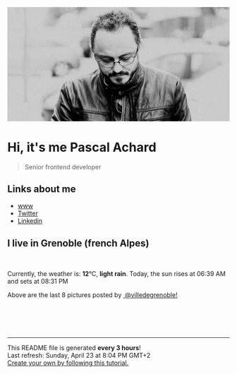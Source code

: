 ![Pascal Achard](./images/photo-pascal-achard.jpg)
# Hi, it's me Pascal Achard
> Senior frontend developer

## Links about me
- [www](https://www.pascal-achard.com)
- [Twitter](https://twitter.com/botmaster)
- [Linkedin](http://www.linkedin.com/in/pascal-achard)


## I live in Grenoble (french Alpes)
<img src="https://openweathermap.org/img/wn/10d@2x.png" alt="">

Currently, the weather is: **12**°C, **light rain**.
Today, the sun rises at 06:39 AM and sets at 08:31 PM

Above are the last 8 pictures posted by <a href="https://www.instagram.com/villedegrenoble/" target="_blank"><img alt="" src="https://upload.wikimedia.org/wikipedia/commons/thumb/e/e7/Instagram_logo_2016.svg/1024px-Instagram_logo_2016.svg.png" width="20"/> @villedegrenoble!</a>

<p style="display: flex; flex-wrap: wrap; gap: 20px;">
        <img src="https://cdn1.picuki.com/hosted-by-instagram/q/0exhNuNYnjBcaS3SYdxKjf8F2vJ1Wg9SZ60STLepjSVmIR1vLHOapZA0mpCl6yRxIwVgFDeSYzxk5ogoUlxZDj1yNUPbQLCNRTtT6KSQVuzN1TVg9JNkkr41K3wWbHem98QkUwmYdSgIGaYDG7uo+qhT5aGuO1lQpTb9d7JGmC4E5ZObS6olhMF4pJ2Jg3Tt%7C%7C9kiJzJE5m4vMAQrptqO52hEX%7C%7CD+O8BnsaBwVLYBxMQK5qnRlSaHEmw+Jj8uRHagtIj+kOYA2CfXYBIS+lCgZaIaDnRHgwOWoE93t4gj1aSNBdxuiekZkIH2bSAEXG428Fk71pu1ynOdV0Gv%7C%7CE9m2lfjm4vgQvY%7C%7C86L%7C%7CBOGQW8G%7C%7C%7C%7CGz4d779NrlVW2shNtj%7C%7CZ1HqBObkU88fmY4SSqwajg7soF77S7734wB4AGgShTDaXpA=.jpeg" alt="" width="200"/>
        <img src="https://cdn1.picuki.com/hosted-by-instagram/q/0exhNuNYnjBcaS3SYdxKjf8F2vJ1WgxSZ60STLepjSVmIR1vLHOapZA0mpCl6yRxIwVgFDeSYzxk5osoVltQCj15PUbfS7KJSjxX56mYV+uqvDJn9pdmlLkwLnMbZnKr8MApUmWpNWwSDv5PHL%7C%7Clo7gV+fPwbCgDojCMMrBByQlWotfpUrJy9ZRxt52U1h+189JldHt1%7C%7CGgeLF11sd7VpC4PUuC9Mcpz8ewmCLQIhM4L+PvvnDe5HCMpdGM4KD6chYjAi7NS1XuuSzs7xG6vRPQxIlROu0eLowY46q0Wt42Ebb9En%7C%7Cs8vP32Y1dWXDx8hjVPsbX7lCDPNTfkigVdyz2DkoyQdN00t6z8CtGVU9DdxgbqP6nILoRhDV9CNfCARgz2MaCbJOJzoKxcLdV59lCitgm4KeagiDIkUhFsxQuFD61jSvnAnKmgoyXS.jpeg" alt="" width="200"/>
        <img src="https://cdn1.picuki.com/hosted-by-instagram/q/0exhNuNYnjBcaS3SYdxKjf8F2vJ1Wg9SZ60STLepjSVmIR1vLHOapZA0mpCl6yRxIwVgFDeSYzxk5YMvUV1XCj18PUzcQLKARDpQ7q+aVuarvDxi9p9ikL4xLHIbZXCr%7C%7CsJDCnicKyVHDe0AUq%7C%7Cm6vZNuKyBOTUAyXCUMLQKnmICjtCsCOwlktcf7KG4iF+4+Ic+KilP%7C%7CH9sJ00v9pCI5DkOUv3+Idp1orN2S%7C%7CkPhcpD1OHtpCa5BTB7Kj84KD6chYTJnLMKug7RfgwTyWCdSIgDd3MNtW2a8RM1v9EPp7TzN916+N8ZkIGRT2UFAjsm8lJhmMntxxzsbkOF73lE0Hee9qaiIfYplZPAMt61WYn42hnsfoP4HYp7CiI1AdHkZWnrEMexQcdcy90bSKBo9Q3jtjmzd4%7C%7Cn1RcsXDNO0maJ.jpeg" alt="" width="200"/>
        <img src="https://cdn1.picuki.com/hosted-by-instagram/q/0exhNuNYnjBcaS3SYdxKjf8F2vJ1WgxSZ60STLepjSVmIR1vLHOapZA0mpCl6yRxIwVgFDeSYzxj4oMjU1lXDz19OkfYSbyPRTpX6q+dVOfN0DFl8ZNhkb0xLH0fYH+v8cQuUQmYdSgIGaYDG7uo%7C%7CesJ+fjrcjcFrjOMNbRKmDdttdCwFahlza4lsfe4kx2xu5xncG114WNxahlw5OLUqQUCSKnjMcF6saR5UvoPjsBRpr6gmCG2GGM5b295BTGS9IjOkqg8iyDXdzQspjD3E+8EIU8hjl246iQ96pQ4sdaqbINc+MZgsqj%7C%7CHTNBWmhm+jVBocW+xzTsSUGI%7C%7CgVRwGKOlf7kNPEu+8WgGtKbdM%7C%7CFwXj%7C%7CaZL8RrAfdFcbVqiBB26NM+%7C%7CnLJxLvppmTvJN8wajxg+YWOfx5QQ3CzAX1WDfVbQlFqXb+6GnzWTZhmDWpgNqws4=.jpeg" alt="" width="200"/>
        <img src="https://cdn1.picuki.com/hosted-by-instagram/q/0exhNuNYnjBcaS3SYdxKjf8F2vJ1WgxSZ60STLepjSVmIR1vLHOapZA0mpCj4yRwKwVlASuRYzxk5Y4pWF5WDz1%7C%7COUPaSLGKSTxW5q+eXenN0jFm8ZZmlbgwKnwabX+t%7C%7CsYoOzjYMTIfQeoEH%7C%7Cb2rvUT+vvwbTYNpi2TNLxCyQlWotfpUrJy9ZRzt52U1h+189JldAJZ+jtvdBFundPZlTIeAefzPcBgoK9jC7QIjZNIuqHtnyuxH34+emlsFj3RuYTM2dENhhzrdSFlqjHzAZY1LHMRiVbmmzcgvql5hb2FEKBM4aYVhoTCQyACW2E2hjtfwZftgAHsSUGImUBRwT2Ej+b3ffZ79sXPBPW%7C%7CB+Lc1CrPYqLLH6xCRyIADfnlXHTfOebmEMkOgpMcBqB6hHCs%7C%7CiOaf5zmy1V+AWgc12DdVbAmZruiyqyb4X7U32WIpFZpkg==.jpeg" alt="" width="200"/>
        <img src="https://cdn1.picuki.com/hosted-by-instagram/q/0exhNuNYnjBcaS3SYdxKjf8F2vJ1WgxSZ60STLepjSVmIR1vLHOapZA0mpCl6yRxIwVgFDeSYzxk5I0uUFlYDT1%7C%7CP0DdS7aBRDpQ66mfXevN0j1u8Zdhkb82L30abHGv9ssvUwmYdSgIGaYDG7uo%7C%7CesJ+fjrcjcFrjOMNbRKmDdttdCwFahlza4lsfe4kx2xu5xncG114WNxahlw5OLUqQUCSKnjMcF6saR5UvoPjsBRpr6gmCG2GGM5b295BTGS9IjOkqg8iyDXdzQspjD3Fe8EIU8hjl246iQi5sE4hNL1JLVM+MYHvqaBFHdBWmhm+jVBocW+xzTsSUGI%7C%7CgVRwGKOlf7kNPEu+8WgGtKbds%7C%7CB9XiUSpPrTb1oEH06GbHwZ3nxCsygVtxmuIIYCtp46H2+oQSXbZ74hRQ3CzAX1WDfLcsgE6jb+6GnzWTZhmDWpgNqws4=.jpeg" alt="" width="200"/>
        <img src="https://cdn1.picuki.com/hosted-by-instagram/q/0exhNuNYnjBcaS3SYdxKjf8F2vJ1Wg9SZ60STLepjSVmIR1vLHOapZA0mpCl6yRxIwVgFDeSYzxk5YoqWFhUCj14OUfaS7OBSThV6q+fXe3N0TNg8pBllrwyLXIYZnav9sskUgmYdSgIGaYDG7uo%7C%7CeoX%7C%7C+Xucj4Doy2aMrET9zJBpY6uSKVKz8B13bHR1Bv9vdBhYgJE8VQpMBQ7odLUvj8ESLnzNskg6PM5RbMCg8kW%7C%7C+7piSS1X24ldihBGTOguYrVwr9T1WXXejYH9GmkGv4hFX5GtADjsgMYk7R3gbG4LNgr3Po17IH4fTcED3tKhjVPsdK+lCGQPy38mUxanjCD%7C%7CZK3VvkOh5LWM9CNBIi68yjnOLL7O6J+Z1seMN+GVF3fD6CgUOZ9oZ1nO95mwm%7C%7Cz%7C%7CwPgIuSghUMmVxEMvDqIM4F5R6DFwqv1oHU=.jpeg" alt="" width="200"/>
        <img src="https://cdn1.picuki.com/hosted-by-instagram/q/0exhNuNYnjBcaS3SYdxKjf8F2vJ1WgxSZ60STLepjSVmIR1vLHOapZA0mpCj4yRwKwVlASuRYzxk5YsrWVRSAz17OEbfS7CJRD5Q76WeUOqqvD1l855jnbwxJXIYYH6q9MItU2CpNWwSDv5PHL%7C%7Clo7gX5vnmbCgCpDOMM7ZCyQlWotfpUrJy9ZRxt52U1h+189JldHt1%7C%7CGgeLF11sd7VpC4PUuC9Mcpz8ewmCLQIhM4L+PvvnDe5HCMpdGM4KD6chYjAi7NS1XWuSzs7xG6vRPQeF0UwtHeBkEEUg60W0JKIbLhmn%7C%7Cs8vP32Y1dWXDx8hTVPsbX7lCDPNTfkigVdyz2DkoyQdN8%7C%7CjJDHCtWoDdrn%7C%7C3HRVLvGHu9kbGs%7C%7CNOXuY1nyONrgL5ppxJFEF9tI0Qeitgm4KeagiEUlIGcfxQuFD61jSvnAnKmgoyXS.jpeg" alt="" width="200"/>
</p>

------------
<p>This README file is generated <b>every 3 hours</b>!
    <br />Last refresh: Sunday, April 23 at 8:04 PM GMT+2
    <br /><a href="https://medium.com/@th.guibert/how-to-create-a-self-updating-readme-md-for-your-github-profile-f8b05744ca91">Create your own by following this tutorial.</a>
</p>
<p><a href="https://github.com/botmaster/botmaster/actions/workflows/main.yaml"><img alt="" src="https://github.com/botmaster/botmaster/actions/workflows/main.yaml/badge.svg" /></a></p>

